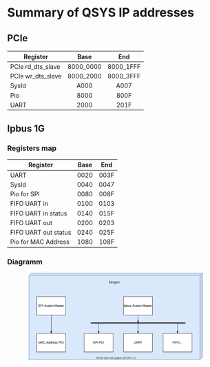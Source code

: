 # Summary of QSYS IP addresses

## PCIe

| **Register**      |  **Base** |  **End**  |
|-------------------|:---------:|:---------:|
| PCIe rd_dts_slave | 8000_0000 | 8000_1FFF |
| PCIe wr_dts_slave | 8000_2000 | 8000_3FFF |
| SysId             |      A000 |      A007 |
| Pio               |      8000 |      800F |
| UART              |      2000 |      201F |

## Ipbus 1G

### Registers map

| **Register**         | **Base** | **End** |
|----------------------|:--------:|:-------:|
| UART                 |     0020 |    003F |
| SysId                |     0040 |    0047 |
| Pio for SPI          |     0080 |    008F |
| FIFO UART in         |     0100 |    0103 |
| FIFO UART in status  |     0140 |    015F |
| FIFO UART out        |     0200 |    0203 |
| FIFO UART out status |     0240 |    025F |
| Pio for MAC Address  |     1080 |    108F |

### Diagramm

<p align="center">
    <img src="Ipbus_qsys.svg" width="80%"/>
</p>
